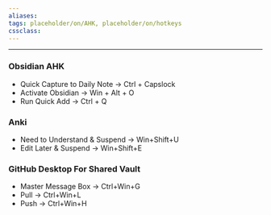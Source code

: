 ```yaml
---
aliases:
tags: placeholder/on/AHK, placeholder/on/hotkeys 
cssclass:
---
```


---


### Obsidian AHK
- Quick Capture to Daily Note → Ctrl + Capslock  
- Activate Obsidian → Win + Alt + O  
- Run Quick Add → Ctrl + Q 


### Anki
- Need to Understand & Suspend → Win+Shift+U 
- Edit Later & Suspend → Win+Shift+E 


### GitHub Desktop For Shared Vault
- Master Message Box → Ctrl+Win+G 
- Pull → Ctrl+Win+L 
- Push → Ctrl+Win+H 
